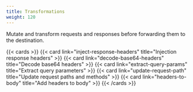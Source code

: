 ```yaml
---
title: Transformations
weight: 120
---
```


Mutate and transform requests and responses before forwarding them to the destination.

{{< cards >}}
  {{< card link="inject-response-headers" title="Injection response headers" >}}
  {{< card link="decode-base64-headers" title="Decode base64 headers" >}}
  {{< card link="extract-query-params" title="Extract query parameters" >}}
  {{< card link="update-request-path" title="Update request paths and methods" >}}
  {{< card link="headers-to-body" title="Add headers to body" >}}
{{< /cards >}}